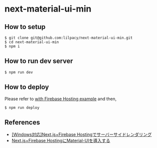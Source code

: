 # next-material-ui-min

## How to setup

```shell script
$ git clone git@github.com:lilpacy/next-material-ui-min.git
$ cd next-material-ui-min
$ npm i
```

## How to run dev server

```shell script
$ npm run dev
```

## How to deploy

Please refer to [with Firebase Hosting example](https://github.com/zeit/next.js/tree/master/examples/with-firebase-hosting) and then,

```shell script
$ npm run deploy
```

## References

- [[Windows対応]Next.js+Firebase Hostingでサーバーサイドレンダリング](https://qiita.com/sono8/items/3c9bfaac7f35162563b7)
- [Next.js+Firebase HostingにMaterial-UIを導入する](https://qiita.com/sono8/items/6fcd9d30c9b7073ed4a0)
